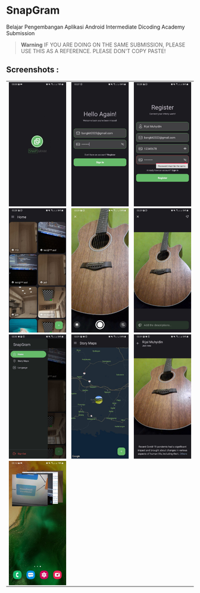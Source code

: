 # SnapGram
Belajar Pengembangan Aplikasi Android Intermediate Dicoding Academy Submission

> **Warning**
> IF YOU ARE DOING ON THE SAME SUBMISSION, PLEASE USE THIS AS A REFERENCE. PLEASE DON'T COPY PASTE!

## Screenshots :
<table>
   <tr>
      <td><img src="screenshots/splash.jpg" align="center" alt="4"></td>
      <td><img src="screenshots/login.jpg" align="center" alt="4"></td>
      <td><img src="screenshots/register.jpg" align="center" alt="4"></td>
   </tr> 
   <tr>
      <td><img src="screenshots/home.jpg" align="center" alt="4"></td>
      <td><img src="screenshots/camera.jpg" align="center" alt="4"></td>
      <td><img src="screenshots/upload.jpg" align="center" alt="4"></td>
  </tr>
  <tr>
      <td><img src="screenshots/drawer.jpg" align="center" alt="4"></td>
      <td><img src="screenshots/maps.jpg" align="center" alt="4"></td>
      <td><img src="screenshots/detail.jpg" align="center" alt="4"></td>
  </tr>
  <tr>
      <td><img src="screenshots/widget.jpg" align="center" alt="4"></td>
  </tr>
</table>
